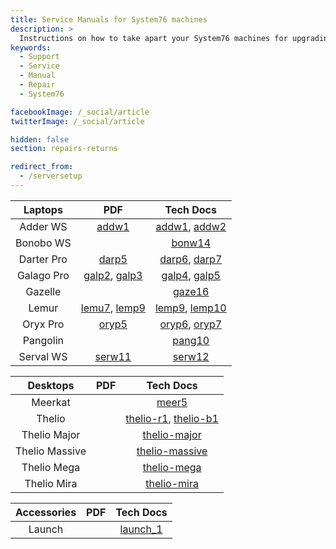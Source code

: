 ```yaml
---
title: Service Manuals for System76 machines
description: >
  Instructions on how to take apart your System76 machines for upgrading or repairs.
keywords:
  - Support
  - Service
  - Manual
  - Repair
  - System76

facebookImage: /_social/article
twitterImage: /_social/article

hidden: false
section: repairs-returns

redirect_from:
  - /serversetup
---
```


| Laptops      | PDF | Tech Docs |
|:------------:|:---:|:---------:|
| Adder WS     | [addw1](https://github.com/system76/docs/blob/gh-pages/service-manuals/pdfs/Adder/addw1-service-manual.pdf) | [addw1](https://tech-docs.system76.com/models/addw1/repairs.html), [addw2](https://tech-docs.system76.com/models/addw2/repairs.html)
| Bonobo WS    |     | [bonw14](https://tech-docs.system76.com/models/bonw14/repairs.html)
| Darter Pro   | [darp5](https://github.com/system76/docs/blob/gh-pages/service-manuals/pdfs/Darter/darp5-service-manual.pdf) | [darp6](https://tech-docs.system76.com/models/darp6/repairs.html), [darp7](https://tech-docs.system76.com/models/darp7/repairs.html)
| Galago Pro   | [galp2](https://github.com/system76/docs/blob/gh-pages/service-manuals/pdfs/Galago/galp2-service-manual.pdf), [galp3](https://github.com/system76/docs/blob/gh-pages/service-manuals/pdfs/Galago/galp3-service-manual.pdf) | [galp4](https://tech-docs.system76.com/models/galp4/repairs.html), [galp5](https://tech-docs.system76.com/models/galp5/repairs.html)
| Gazelle      |     | [gaze16](https://tech-docs.system76.com/models/gaze16/repairs.html)
| Lemur        | [lemu7](https://github.com/system76/docs/blob/gh-pages/service-manuals/pdfs/Lemur/lemu7-service-manual.pdf), [lemp9](https://github.com/system76/docs/blob/gh-pages/service-manuals/pdfs/Lemur/lemp9-service-manual.pdf) | [lemp9](https://tech-docs.system76.com/models/lemp9/repairs.html), [lemp10](https://tech-docs.system76.com/models/lemp10/repairs.html)
| Oryx Pro     | [oryp5](https://github.com/system76/docs/blob/gh-pages/service-manuals/pdfs/Oryx/oryp5-service-manual.pdf)  | [oryp6](https://tech-docs.system76.com/models/oryp6/repairs.html), [oryp7](https://tech-docs.system76.com/models/oryp7/repairs.html)
| Pangolin     | | [pang10](https://tech-docs.system76.com/models/pang10/repairs.html)
| Serval WS    | [serw11](https://github.com/system76/docs/blob/gh-pages/service-manuals/pdfs/Serval/serw11-service-manual.pdf) | [serw12](https://tech-docs.system76.com/models/serw12/repairs.html)

| Desktops       | PDF | Tech Docs |
|:--------------:|:---:|:---------:|
| Meerkat        |     | [meer5](https://tech-docs.system76.com/models/meer5/repairs.html)
| Thelio         |     | [thelio-r1](https://github.com/system76/docs/blob/gh-pages/service-manuals/pdfs/Thelio/R1/thelio-r1-service-manual.pdf), [thelio-b1](https://github.com/system76/docs/blob/gh-pages/service-manuals/pdfs/Thelio/B1/thelio-b1-service-manual.pdf) |
| Thelio Major   |     | [thelio-major](https://tech-docs.system76.com/models/thelio-major-intel-and-amd/repairs.html)
| Thelio Massive |     | [thelio-massive](https://tech-docs.system76.com/models/thelio-massive-b1.2/repairs.html)
| Thelio Mega    |     | [thelio-mega](https://tech-docs.system76.com/models/thelio-mega-r1.0/repairs.html)
| Thelio Mira    |     | [thelio-mira](https://tech-docs.system76.com/models/thelio-mira-r1.0/repairs.html)

| Accessories | PDF | Tech Docs |
|:-----------:|:---:|:---------:|
| Launch      |     | [launch_1](https://tech-docs.system76.com/models/launch_1/README.html)

